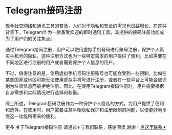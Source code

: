 # Telegram接码注册

现今社交网络和通讯工具的普及，人们对于隐私和安全的需求也日益增长。在这种背景下，Telegram作为一款备受欢迎的即时通讯工具，其提供的接码注册功能成为了用户们的关注焦点。

通过Telegram接码注册，用户可以使用虚拟手机号码进行账号注册，保护个人真实手机号的隐私。这种注册方式也为一些特定需求的用户提供了便利，比如需要在不同地区进行注册的用户或者需要保护个人信息的用户。

不过，值得注意的是，使用虚拟手机号码注册账号也可能会受到一些限制，比如在某些国家或地区可能无法使用虚拟手机号进行注册，或者在一些平台上可能会被识别为垃圾信息而被拒绝注册。因此，在使用Telegram接码注册时，用户需要根据自身需求和实际情况进行选择和权衡。

综上所述，Telegram接码注册作为一种保护个人隐私的方式，为用户提供了便利和选择。在使用时，用户需要注意平衡隐私保护和注册限制的问题，以便更好地享受这一功能所带来的便利。

更多 关于Telegram接码注册 请通过✈与我们联系，感谢阅读,谢谢！[点这里联系✈](https://lm.k02.cc)